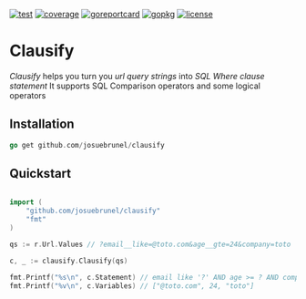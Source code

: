 [![test](https://github.com/josuebrunel/clausify/actions?query=workflow%3Atest)](https://github.com/josuebrunel/clausify/workflows/test/badge.svg)
[![coverage](https://coveralls.io/repos/github/josuebrunel/clausify/badge.svg?branch=main)](https://coveralls.io/github/josuebrunel/clausify?branch=main)
[![goreportcard](https://goreportcard.com/badge/github.com/josuebrunel/clausify)](https://goreportcard.com/report/github.com/josuebrunel/clausify)
[![gopkg](https://pkg.go.dev/badge/github.com/josuebrunel/clausify.svg)](https://pkg.go.dev/github.com/josuebrunel/clausify)
[![license](https://img.shields.io/badge/License-MIT-blue.svg)](https://github.com/josuebrunel/clausify/blob/master/LICENSE)

# Clausify

*Clausify* helps you turn you *url query strings* into *SQL Where clause statement*
It supports SQL Comparison operators and some logical operators

## Installation

```go
go get github.com/josuebrunel/clausify
```

## Quickstart

```go

import (
    "github.com/josuebrunel/clausify"
    "fmt"
)

qs := r.Url.Values // ?email__like=@toto.com&age__gte=24&company=toto

c, _ := clausify.Clausify(qs)

fmt.Printf("%s\n", c.Statement) // email like '?' AND age >= ? AND company = '?'
fmt.Printf("%v\n", c.Variables) // ["@toto.com", 24, "toto"]
```

